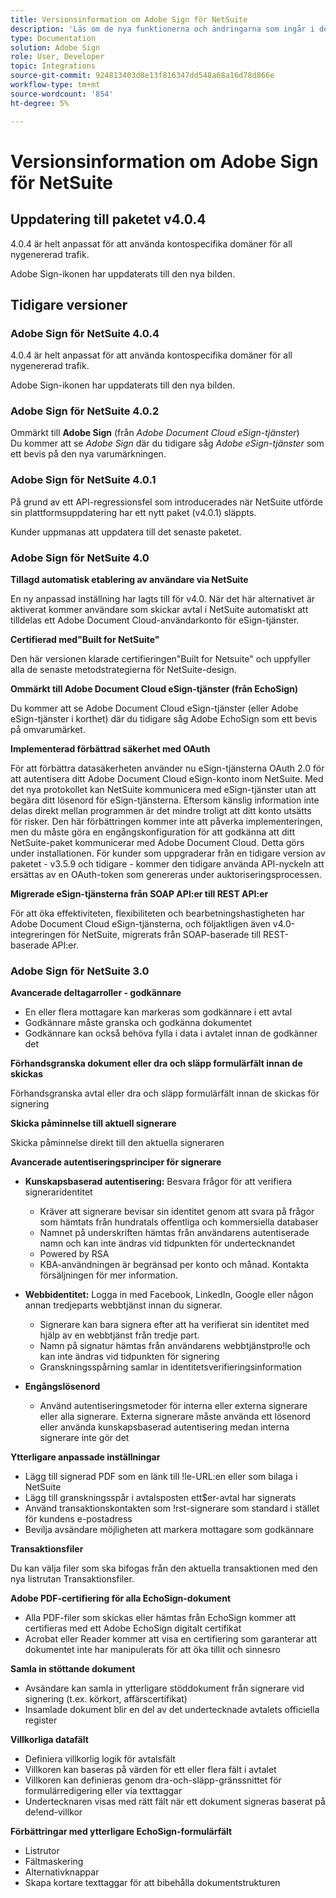```yaml
---
title: Versionsinformation om Adobe Sign för NetSuite
description: 'Läs om de nya funktionerna och ändringarna som ingår i den aktuella versionen av Adobe Sign-integreringen för NetSuite.  '
type: Documentation
solution: Adobe Sign
role: User, Developer
topic: Integrations
source-git-commit: 924813403d8e13f816347dd548a68a16d78d866e
workflow-type: tm+mt
source-wordcount: '854'
ht-degree: 5%

---
```



# Versionsinformation om Adobe Sign för NetSuite

## Uppdatering till paketet v4.0.4

4.0.4 är helt anpassat för att använda kontospecifika domäner för all nygenererad trafik.

Adobe Sign-ikonen har uppdaterats till den nya bilden.

## Tidigare versioner

### Adobe Sign för NetSuite 4.0.4

4.0.4 är helt anpassat för att använda kontospecifika domäner för all nygenererad trafik.

Adobe Sign-ikonen har uppdaterats till den nya bilden.

### Adobe Sign för NetSuite 4.0.2

Ommärkt till **Adobe Sign** (från *Adobe Document Cloud eSign-tjänster*)\
Du kommer att se *Adobe Sign* där du tidigare såg *Adobe eSign-tjänster* som ett bevis på den nya varumärkningen.

### Adobe Sign för NetSuite 4.0.1

På grund av ett API-regressionsfel som introducerades när NetSuite utförde sin plattformsuppdatering har ett nytt paket (v4.0.1) släppts.

Kunder uppmanas att uppdatera till det senaste paketet.

### Adobe Sign för NetSuite 4.0

**Tillagd automatisk etablering av användare via NetSuite**

En ny anpassad inställning har lagts till för v4.0. När det här alternativet är aktiverat kommer användare som skickar avtal i NetSuite automatiskt att tilldelas ett Adobe Document Cloud-användarkonto för eSign-tjänster.

**Certifierad med&quot;Built for NetSuite&quot;**

Den här versionen klarade certifieringen&quot;Built for Netsuite&quot; och uppfyller alla de senaste metodstrategierna för NetSuite-design.

**Ommärkt till Adobe Document Cloud eSign-tjänster (från EchoSign)**

Du kommer att se Adobe Document Cloud eSign-tjänster (eller Adobe eSign-tjänster i korthet) där du tidigare såg Adobe EchoSign som ett bevis på omvarumärket.

**Implementerad förbättrad säkerhet med OAuth**

För att förbättra datasäkerheten använder nu eSign-tjänsterna OAuth 2.0 för att autentisera ditt Adobe Document Cloud eSign-konto inom NetSuite. Med det nya protokollet kan NetSuite kommunicera med eSign-tjänster utan att begära ditt lösenord för eSign-tjänsterna. Eftersom känslig information inte delas direkt mellan programmen är det mindre troligt att ditt konto utsätts för risker. Den här förbättringen kommer inte att påverka implementeringen, men du måste göra en engångskonfiguration för att godkänna att ditt NetSuite-paket kommunicerar med Adobe Document Cloud. Detta görs under installationen. För kunder som uppgraderar från en tidigare version av paketet - v3.5.9 och tidigare - kommer den tidigare använda API-nyckeln att ersättas av en OAuth-token som genereras under auktoriseringsprocessen.

**Migrerade eSign-tjänsterna från SOAP API:er till REST API:er**

För att öka effektiviteten, flexibiliteten och bearbetningshastigheten har Adobe Document Cloud eSign-tjänsterna, och följaktligen även v4.0-integreringen för NetSuite, migrerats från SOAP-baserade till REST-baserade API:er.

### Adobe Sign för NetSuite 3.0

**Avancerade deltagarroller - godkännare**

* En eller flera mottagare kan markeras som godkännare i ett avtal
* Godkännare måste granska och godkänna dokumentet
* Godkännare kan också behöva fylla i data i avtalet innan de godkänner det

**Förhandsgranska dokument eller dra och släpp formulärfält innan de skickas**

Förhandsgranska avtal eller dra och släpp formulärfält innan de skickas för signering

**Skicka påminnelse till aktuell signerare**

Skicka påminnelse direkt till den aktuella signeraren

**Avancerade autentiseringsprinciper för signerare**

* **Kunskapsbaserad autentisering:** Besvara frågor för att verifiera signeraridentitet
   * Kräver att signerare bevisar sin identitet genom att svara på frågor som hämtats från hundratals offentliga och kommersiella databaser
   * Namnet på underskriften hämtas från användarens autentiserade namn och kan inte ändras vid tidpunkten för undertecknandet
   * Powered by RSA
   * KBA-användningen är begränsad per konto och månad. Kontakta försäljningen för mer information.

* **Webbidentitet:** Logga in med Facebook, LinkedIn, Google eller någon annan tredjeparts webbtjänst innan du signerar.

   * Signerare kan bara signera efter att ha verifierat sin identitet med hjälp av en webbtjänst från tredje part.
   * Namn på signatur hämtas från användarens webbtjänstpro!le och kan inte ändras vid tidpunkten för signering
   * Granskningsspårning samlar in identitetsverifieringsinformation

* **Engångslösenord**
   * Använd autentiseringsmetoder för interna eller externa signerare eller alla signerare. Externa signerare måste använda ett lösenord eller använda kunskapsbaserad autentisering medan interna signerare inte gör det

**Ytterligare anpassade inställningar**

* Lägg till signerad PDF som en länk till !le-URL:en eller som bilaga i NetSuite
* Lägg till granskningsspår i avtalsposten ett$er-avtal har signerats
* Använd transaktionskontakten som !rst-signerare som standard i stället för kundens e-postadress
* Bevilja avsändare möjligheten att markera mottagare som godkännare

**Transaktionsfiler**

Du kan välja filer som ska bifogas från den aktuella transaktionen med den nya listrutan Transaktionsfiler.

**Adobe PDF-certifiering för alla EchoSign-dokument**

* Alla PDF-filer som skickas eller hämtas från EchoSign kommer att certifieras med ett Adobe EchoSign digitalt certifikat
* Acrobat eller Reader kommer att visa en certifiering som garanterar att dokumentet inte har manipulerats för att öka tillit och sinnesro

**Samla in stöttande dokument**

* Avsändare kan samla in ytterligare stöddokument från signerare vid signering (t.ex. körkort, affärscertifikat)
* Insamlade dokument blir en del av det undertecknade avtalets officiella register

**Villkorliga datafält**

* Definiera villkorlig logik för avtalsfält
* Villkoren kan baseras på värden för ett eller flera fält i avtalet
* Villkoren kan definieras genom dra-och-släpp-gränssnittet för formulärredigering eller via texttaggar
* Undertecknaren visas med rätt fält när ett dokument signeras baserat på de!end-villkor

**Förbättringar med ytterligare EchoSign-formulärfält**

* Listrutor
* Fältmaskering
* Alternativknappar
* Skapa kortare texttaggar för att bibehålla dokumentstrukturen
